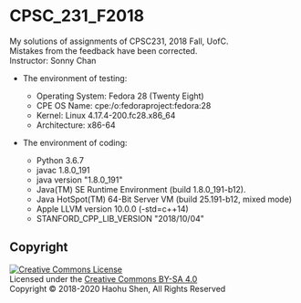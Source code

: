 # CPSC_231_F2018

My solutions of assignments of CPSC231, 2018 Fall, UofC.<br/>
Mistakes from the feedback have been corrected.<br/>
Instructor: Sonny Chan<br/>

* The environment of testing:<br/>
	* Operating System: Fedora 28 (Twenty Eight)<br/>
	* CPE OS Name: cpe:/o:fedoraproject:fedora:28<br/>
	* Kernel: Linux 4.17.4-200.fc28.x86_64<br/>
	* Architecture: x86-64
      
* The environment of coding:<br/>
	* Python 3.6.7
	* javac 1.8.0_191<br/>
	* java version "1.8.0_191"<br/>
	* Java(TM) SE Runtime Environment (build 1.8.0_191-b12). <br/>
	* Java HotSpot(TM) 64-Bit Server VM (build 25.191-b12, mixed mode)
	* Apple LLVM version 10.0.0 (-std=c++14)<br/>
	* STANFORD_CPP_LIB_VERSION "2018/10/04"
	
## Copyright

<a rel="license" href="https://creativecommons.org/licenses/by-sa/4.0/"><img alt="Creative Commons License" style="border-width:0" src="https://i.creativecommons.org/l/by-sa/4.0/88x31.png" /></a><br />
Licensed under the [Creative Commons BY-SA 4.0](https://creativecommons.org/licenses/by-sa/4.0/)</br>
Copyright &copy; 2018-2020 Haohu Shen, All Rights Reserved
